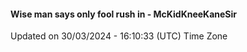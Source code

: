 #### Wise man says only fool rush in - McKidKneeKaneSir
Updated on 30/03/2024 - 16:10:33 (UTC) Time Zone
